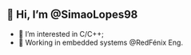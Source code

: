 ## 👋 Hi, I’m @SimaoLopes98
- 👀 I’m interested in C/C++;
- 🧩 Working in embedded systems @RedFénix Eng.

<!---
SimaoLopes98/SimaoLopes98 is a ✨ special ✨ repository because its `README.md` (this file) appears on your GitHub profile.
You can click the Preview link to take a look at your changes.
--->
